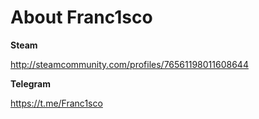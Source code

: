 
# About Franc1sco
__Steam__

http://steamcommunity.com/profiles/76561198011608644

__Telegram__

https://t.me/Franc1sco
